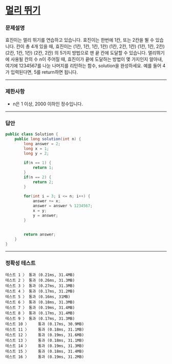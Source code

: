 # <a href="https://school.programmers.co.kr/learn/courses/30/lessons/12914">멀리 뛰기</a>

### 문제설명

효진이는 멀리 뛰기를 연습하고 있습니다. 효진이는 한번에 1칸, 또는 2칸을 뛸 수 있습니다. 칸이 총 4개 있을 때, 효진이는
(1칸, 1칸, 1칸, 1칸)
(1칸, 2칸, 1칸)
(1칸, 1칸, 2칸)
(2칸, 1칸, 1칸)
(2칸, 2칸)
의 5가지 방법으로 맨 끝 칸에 도달할 수 있습니다. 멀리뛰기에 사용될 칸의 수 n이 주어질 때, 효진이가 끝에 도달하는 방법이 몇 가지인지 알아내, 여기에 1234567를 나눈 나머지를 리턴하는 함수, solution을 완성하세요. 예를 들어 4가 입력된다면, 5를 return하면 됩니다.

***

### 제한사항

 - n은 1 이상, 2000 이하인 정수입니다.

***

### 답안
``` csharp
public class Solution {
    public long solution(int n) {
        long answer = 2;
        long x = 1;
        long y = 2;
        
        if(n == 1) {
            return 1;
        }
        if(n == 2) {
            return 2;
        }
        
        for(int i = 3; i <= n; i++) {
            answer += x;
            answer = answer % 1234567;
            x = y;
            y = answer;
        }
        
        
        return answer;
    }
}
```

***

### 정확성 테스트
```
테스트 1 〉	통과 (0.21ms, 31.4MB)
테스트 2 〉	통과 (0.26ms, 31.3MB)
테스트 3 〉	통과 (0.27ms, 31.3MB)
테스트 4 〉	통과 (0.17ms, 31.2MB)
테스트 5 〉	통과 (0.16ms, 31MB)
테스트 6 〉	통과 (0.18ms, 31.3MB)
테스트 7 〉	통과 (0.19ms, 31.4MB)
테스트 8 〉	통과 (0.17ms, 31.4MB)
테스트 9 〉	통과 (0.17ms, 31.3MB)
테스트 10 〉	통과 (0.17ms, 30.9MB)
테스트 11 〉	통과 (0.18ms, 31.1MB)
테스트 12 〉	통과 (0.19ms, 31.6MB)
테스트 13 〉	통과 (0.18ms, 31.1MB)
테스트 14 〉	통과 (0.19ms, 31.3MB)
테스트 15 〉	통과 (0.18ms, 31.4MB)
테스트 16 〉	통과 (0.19ms, 31.2MB)
```